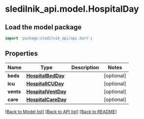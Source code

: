 # sledilnik_api.model.HospitalDay

## Load the model package
```dart
import 'package:sledilnik_api/api.dart';
```

## Properties
Name | Type | Description | Notes
------------ | ------------- | ------------- | -------------
**beds** | [**HospitalBedDay**](HospitalBedDay.md) |  | [optional] 
**icu** | [**HospitalICUDay**](HospitalICUDay.md) |  | [optional] 
**vents** | [**HospitalVentDay**](HospitalVentDay.md) |  | [optional] 
**care** | [**HospitalCareDay**](HospitalCareDay.md) |  | [optional] 

[[Back to Model list]](../README.md#documentation-for-models) [[Back to API list]](../README.md#documentation-for-api-endpoints) [[Back to README]](../README.md)


